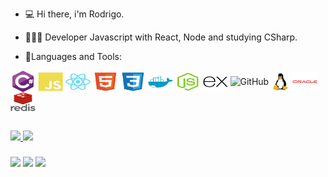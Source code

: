  - 💻 Hi there, i'm Rodrigo.
- 👨🏼‍💻 Developer Javascript with React, Node and studying CSharp. 

- 🎯Languages and Tools:

<div style="display: inline_block">
 <p>
  <img align="center" alt="CSharp" height="35" width="40" src="https://raw.githubusercontent.com/devicons/devicon/master/icons/csharp/csharp-original.svg">
  <img align="center" alt="Js" height="30" width="40" src="https://raw.githubusercontent.com/devicons/devicon/master/icons/javascript/javascript-plain.svg">
  <img align="center" alt="React" height="30" width="40" src="https://raw.githubusercontent.com/devicons/devicon/master/icons/react/react-original.svg">
  <img align="center" alt="HTML" height="30" width="40" src="https://raw.githubusercontent.com/devicons/devicon/master/icons/html5/html5-original.svg">
  <img align="center" alt="CSS" height="30" width="40" src="https://raw.githubusercontent.com/devicons/devicon/master/icons/css3/css3-original.svg">
  <img align="center" alt="docker" height="30" width="40" src="https://github.com/devicons/devicon/blob/master/icons/docker/docker-plain.svg">
  <img align="center" alt="node" height="30" width="40" src="https://github.com/devicons/devicon/blob/master/icons/nodejs/nodejs-original.svg"> 
  <img align="center" alt="express" height="30" width="40" src="https://github.com/devicons/devicon/blob/master/icons/express/express-original.svg">
   <img align="center" height="30" width="30"alt="GitHub" src="https://cdn3.iconfinder.com/data/icons/inficons/512/github.png" />
   <img align="center" alt="linux" height="30" width="30" src="https://raw.githubusercontent.com/github/explore/80688e429a7d4ef2fca1e82350fe8e3517d3494d/topics/linux/linux.png"/>
 <img align="center" alt="oracle" height="30" width="40" src="https://raw.githubusercontent.com/devicons/devicon/master/icons/oracle/oracle-original.svg">
 <img align="center" alt="redis" height="30" width="40" src="https://raw.githubusercontent.com/devicons/devicon/master/icons/redis/redis-original-wordmark.svg">
 </p>
</div><br>

 <div>  
  <a href="https://github.com/rodrigoczlopes">
  <img height="190m" src="https://github-readme-stats.vercel.app/api?username=rodrigoczlopes&show_icons=true&theme=ocean_dark&include_all_commits=true&count_private=true&hide_border=true"/>
  <img height="190m" src="https://github-readme-stats.vercel.app/api/top-langs/?username=rodrigoczlopes&layout=compact&langs_count=8&theme=ocean_dark&hide_border=true&include_all_commits=true&count_private=true"/>   
  </br>

</div>

 ###
 
<div> 
  <a href="https://www.instagram.com/rodrigoczlopes/" target="_blank"><img src="https://img.shields.io/badge/-Instagram-%23333?style=for-the-badge&logo=instagram&logoColor=orange" target="_blank" target="_blank"></a>
  <a href = "mailto:rodrigoczlopes@gmail.com"><img src="https://img.shields.io/badge/-Gmail-%23333?style=for-the-badge&logo=gmail&logoColor=red" target="_blank"></a>
  <a href="https://www.linkedin.com/in/rodrigo-lopes-a83a13166/" target="_blank"><img src="https://img.shields.io/badge/-LinkedIn-%230077B5?style=for-the-badge&logo=linkedin&logoColor=white" target="_blank"></a> 
   
   
</div>


